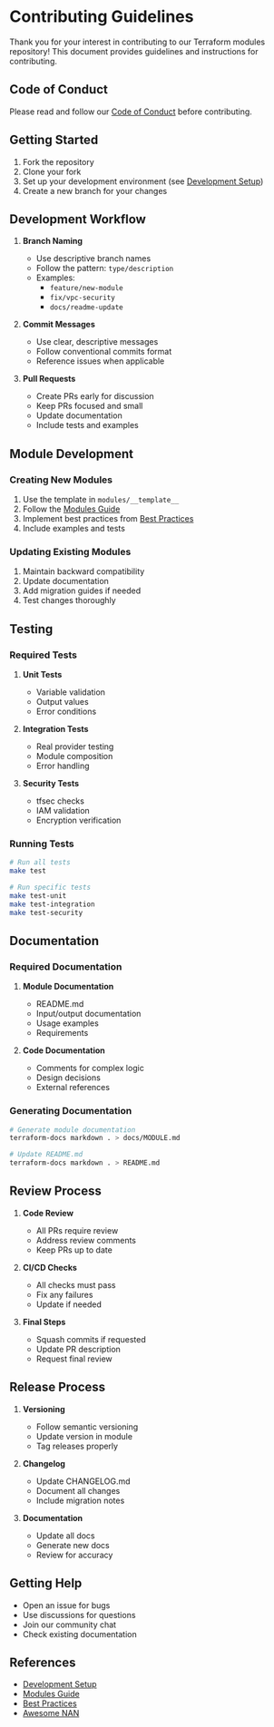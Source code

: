 # Contributing Guidelines

Thank you for your interest in contributing to our Terraform modules repository! This document provides guidelines and instructions for contributing.

## Code of Conduct

Please read and follow our [Code of Conduct](CODE_OF_CONDUCT.md) before contributing.

## Getting Started

1. Fork the repository
2. Clone your fork
3. Set up your development environment (see [Development Setup](DEV_SETUP.md))
4. Create a new branch for your changes

## Development Workflow

1. **Branch Naming**
   - Use descriptive branch names
   - Follow the pattern: `type/description`
   - Examples:
     - `feature/new-module`
     - `fix/vpc-security`
     - `docs/readme-update`

2. **Commit Messages**
   - Use clear, descriptive messages
   - Follow conventional commits format
   - Reference issues when applicable

3. **Pull Requests**
   - Create PRs early for discussion
   - Keep PRs focused and small
   - Update documentation
   - Include tests and examples

## Module Development

### Creating New Modules

1. Use the template in `modules/__template__`
2. Follow the [Modules Guide](MODULES.md)
3. Implement best practices from [Best Practices](BEST_PRACTICES.md)
4. Include examples and tests

### Updating Existing Modules

1. Maintain backward compatibility
2. Update documentation
3. Add migration guides if needed
4. Test changes thoroughly

## Testing

### Required Tests

1. **Unit Tests**
   - Variable validation
   - Output values
   - Error conditions

2. **Integration Tests**
   - Real provider testing
   - Module composition
   - Error handling

3. **Security Tests**
   - tfsec checks
   - IAM validation
   - Encryption verification

### Running Tests

```bash
# Run all tests
make test

# Run specific tests
make test-unit
make test-integration
make test-security
```

## Documentation

### Required Documentation

1. **Module Documentation**
   - README.md
   - Input/output documentation
   - Usage examples
   - Requirements

2. **Code Documentation**
   - Comments for complex logic
   - Design decisions
   - External references

### Generating Documentation

```bash
# Generate module documentation
terraform-docs markdown . > docs/MODULE.md

# Update README.md
terraform-docs markdown . > README.md
```

## Review Process

1. **Code Review**
   - All PRs require review
   - Address review comments
   - Keep PRs up to date

2. **CI/CD Checks**
   - All checks must pass
   - Fix any failures
   - Update if needed

3. **Final Steps**
   - Squash commits if requested
   - Update PR description
   - Request final review

## Release Process

1. **Versioning**
   - Follow semantic versioning
   - Update version in module
   - Tag releases properly

2. **Changelog**
   - Update CHANGELOG.md
   - Document all changes
   - Include migration notes

3. **Documentation**
   - Update all docs
   - Generate new docs
   - Review for accuracy

## Getting Help

- Open an issue for bugs
- Use discussions for questions
- Join our community chat
- Check existing documentation

## References

- [Development Setup](DEV_SETUP.md)
- [Modules Guide](MODULES.md)
- [Best Practices](BEST_PRACTICES.md)
- [Awesome NAN](https://github.com/nanlabs/awesome-nan)
